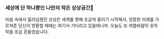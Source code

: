 ### 세상에 단 하나뿐인 나만의 작은 상상공간💬

마음 속에서 흘러넘쳤던
상상은 세계를 향해 조금씩 울리기 시작해서,
엉뚱한 미래를 가르쳐준 당신이 방황할 때에는 여기서 기다리고 있을테니까.
오늘도 또 여름바람이 옷자락을 조금 흔들었습니다.

<!--
**Imeamangryang/Imeamangryang** is a ✨ _special_ ✨ repository because its `README.md` (this file) appears on your GitHub profile.

Here are some ideas to get you started:

- 🔭 I’m currently working on ...
- 🌱 I’m currently learning ...
- 👯 I’m looking to collaborate on ...
- 🤔 I’m looking for help with ...
- 💬 Ask me about ...
- 📫 How to reach me: ...
- 😄 Pronouns: ...
- ⚡ Fun fact: ...
-->
